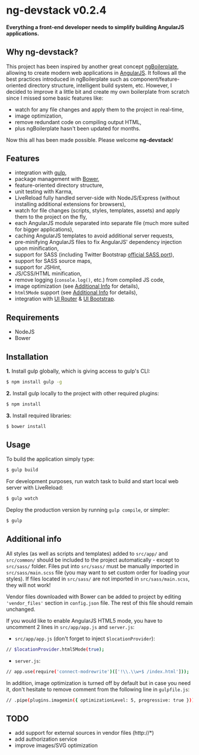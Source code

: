 # ng-devstack v0.2.4

#### Everything a front-end developer needs to simplify building AngularJS applications.

## Why ng-devstack?

This project has been inspired by another great concept [ngBoilerplate](http://joshdmiller.github.io/ng-boilerplate/), allowing to create modern web applications in [AngularJS](http://angularjs.org/). It follows all the best practices introduced in ngBoilerplate such as component/feature-oriented directory structure, intelligent build system, etc. However, I decided to improve it a little bit and create my own boilerplate from scratch since I missed some basic features like:

- watch for any file changes and apply them to the project in real-time,
- image optimization,
- remove redundant code on compiling output HTML,
- plus ngBoilerplate hasn't been updated for months.

Now this all has been made possible. Please welcome **ng-devstack**!

## Features

- integration with [gulp](http://gulpjs.com/),
- package management with [Bower](http://bower.io/),
- feature-oriented directory structure,
- unit testing with Karma,
- LiveReload fully handled server-side with NodeJS/Express (without installing additional extensions for browsers),
- watch for file changes (scripts, styles, templates, assets) and apply them to the project on the fly,
- each AngularJS module separated into separate file (much more suited for bigger applications),
- caching AngularJS templates to avoid additional server requests,
- pre-minifying AngularJS files to fix AngularJS' dependency injection upon minification,
- support for SASS (including Twitter Bootstrap [official SASS port](http://getbootstrap.com/css/#sass)),
- support for SASS source maps,
- support for JSHint,
- JS/CSS/HTML minification,
- remove logging (`console.log()`, etc.) from compiled JS code,
- image optimization (see [Additional Info](#additional-info) for details),
- `html5Mode` support (see [Additional Info](#additional-info) for details),
- integration with [UI Router](http://angular-ui.github.io/ui-router/) & [UI Bootstrap](http://angular-ui.github.io/bootstrap/).

## Requirements

- NodeJS
- Bower

## Installation

**1.** Install gulp globally, which is giving access to gulp's CLI:

```sh
$ npm install gulp -g
```

**2.** Install gulp locally to the project with other required plugins:

```sh
$ npm install
```

**3.** Install required libraries:

```sh
$ bower install
```

## Usage

To build the application simply type:

```sh
$ gulp build
```

For development purposes, run watch task to build and start local web server with LiveReload:

```sh
$ gulp watch
```

Deploy the production version by running `gulp compile`, or simpler:

```sh
$ gulp
```

## Additional info

All styles (as well as scripts and templates) added to `src/app/` and `src/common/` should be included to the project automatically - except to `src/sass/` folder. Files put into `src/sass/` must be manually imported in `src/sass/main.scss` file (you may want to set custom order for loading your styles). If files located in `src/sass/` are not imported in `src/sass/main.scss`, they will not work!

Vendor files downloaded with Bower can be added to project by editing `'vendor_files'` section in `config.json` file. The rest of this file should remain unchanged.

If you would like to enable AngularJS HTML5 mode, you have to uncomment 2 lines in `src/app/app.js` and `server.js`:

- `src/app/app.js` (don't forget to inject `$locationProvider`):

>
```sh
// $locationProvider.html5Mode(true);
```

- `server.js`:

>
```sh
// app.use(require('connect-modrewrite')(['!\\.\\w+$ /index.html']));
```

In addition, image optimization is turned off by default but in case you need it, don't hesitate to remove comment from the following line in `gulpfile.js`:

>
```sh
// .pipe(plugins.imagemin({ optimizationLevel: 5, progressive: true }))
```

## TODO

- add support for external sources in vendor files (http://*)
- add authorization service
- improve images/SVG optimization
